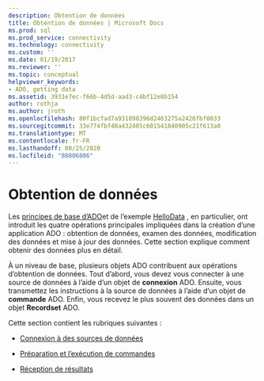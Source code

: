 ```yaml
---
description: Obtention de données
title: Obtention de données | Microsoft Docs
ms.prod: sql
ms.prod_service: connectivity
ms.technology: connectivity
ms.custom: ''
ms.date: 01/19/2017
ms.reviewer: ''
ms.topic: conceptual
helpviewer_keywords:
- ADO, getting data
ms.assetid: 3931e7ec-f66b-4d5d-aad3-c4bf12e8b154
author: rothja
ms.author: jroth
ms.openlocfilehash: 80f1bcfad7a931898396d2463275a2426fbf0033
ms.sourcegitcommit: 33e774fbf48a432485c601541840905c21f613a0
ms.translationtype: MT
ms.contentlocale: fr-FR
ms.lasthandoff: 08/25/2020
ms.locfileid: "88806806"
---
```

# <a name="getting-data"></a>Obtention de données
Les [principes de base d’ADO](./ado-fundamentals.md)et de l’exemple [HelloData](./hellodata-a-simple-ado-application.md) , en particulier, ont introduit les quatre opérations principales impliquées dans la création d’une application ADO : obtention de données, examen des données, modification des données et mise à jour des données. Cette section explique comment obtenir des données plus en détail.  
  
 À un niveau de base, plusieurs objets ADO contribuent aux opérations d’obtention de données. Tout d’abord, vous devez vous connecter à une source de données à l’aide d’un objet de **connexion** ADO. Ensuite, vous transmettez les instructions à la source de données à l’aide d’un objet de **commande** ADO. Enfin, vous recevez le plus souvent des données dans un objet **Recordset** ADO.  
  
 Cette section contient les rubriques suivantes :  
  
-   [Connexion à des sources de données](./connecting-to-data-sources.md)  
  
-   [Préparation et l’exécution de commandes](./preparing-and-executing-commands.md)  
  
-   [Réception de résultats](./receiving-results.md)